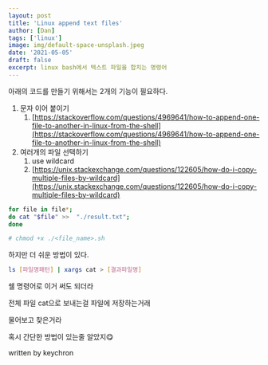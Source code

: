 ```yaml
---
layout: post
title: 'Linux append text files'
author: [Dan]
tags: ['linux']
image: img/default-space-unsplash.jpeg
date: '2021-05-05'
draft: false
excerpt: linux bash에서 텍스트 파일을 합치는 명령어
---
```


아래의 코드를 만들기 위해서는 2개의 기능이 필요하다.

1. 문자 이어 붙이기
   1. [https://stackoverflow.com/questions/4969641/how-to-append-one-file-to-another-in-linux-from-the-shell](https://stackoverflow.com/questions/4969641/how-to-append-one-file-to-another-in-linux-from-the-shell)
2. 여러개의 파일 선택하기
   1. use wildcard
   2. [https://unix.stackexchange.com/questions/122605/how-do-i-copy-multiple-files-by-wildcard](https://unix.stackexchange.com/questions/122605/how-do-i-copy-multiple-files-by-wildcard)

```bash
for file in file*;
do cat "$file" >>  "./result.txt";
done

# chmod +x ./<file_name>.sh
```

하지만 더 쉬운 방법이 있다.

```bash
ls [파일명패턴] | xargs cat > [결과파일명]
```

쉘 명령어로 이거 써도 되더라

전체 파일 cat으로 보내는걸 파일에 저장하는거래

물어보고 찾은거라

혹시 간단한 방법이 있는줄 알았지😋

written by keychron
